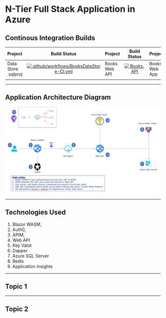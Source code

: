 # N-Tier Full Stack Application in Azure

## Continous Integration Builds

| Project      | Build Status |  Project      | Build Status |   Project      | Build Status | 
| :---        |    :----:   |  :---        |    :----:   |   :---        |    :----:   | 
| Data Store .sqlproj      | [![.github/workflows/BooksDataStore-CI.yml](https://github.com/vishipayyallore/blazorwasm-apim-api-sql-redis/actions/workflows/BooksDataStore-CI.yml/badge.svg)](https://github.com/vishipayyallore/blazorwasm-apim-api-sql-redis/actions/workflows/BooksDataStore-CI.yml)       | Books Web API   | [![Books.API](https://github.com/vishipayyallore/blazorwasm-apim-api-sql-redis/actions/workflows/Books.API-CI.yml/badge.svg)](https://github.com/vishipayyallore/blazorwasm-apim-api-sql-redis/actions/workflows/Books.API-CI.yml)     |  Books Web App   | [![Books.Web Blazor WASM](https://github.com/vishipayyallore/blazorwasm-apim-api-sql-redis/actions/workflows/Books.Web-CI.yml/badge.svg)](https://github.com/vishipayyallore/blazorwasm-apim-api-sql-redis/actions/workflows/Books.Web-CI.yml)        | 
|         |       |         |       |          |       | 
---
## Application Architecture Diagram

![Application Architecture](./documentation/images/ApplicationArchitecture.PNG "N-Tier Full Stack Application in Azure")

---

## Technologies Used

1. Blazor WASM, 
1. Auth0, 
1. APIM, 
1. Web API
1. Key Valut
1. Dapper 
1. Azure SQL Server 
1. Redis
1. Application Insights

---
## Topic 1

---
## Topic 2

